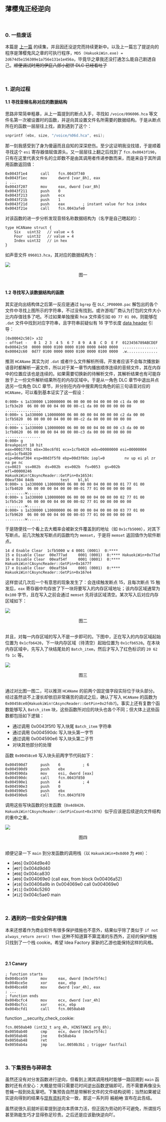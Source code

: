 ## 薄樱鬼正经逆向

<br>

### 0. 一些废话

本篇是 [上一篇](https://kyan0s.github.io/2022/03/05/hakuouki-reverse-0.html) 的续集，并且因还没逆完而持续更新中。以及上一篇忘了提逆向的程序是薄樱鬼风之章的可执行程序，`MD5 (HakuokiWin.exe) = 2d674d5e156309e1a756e131e1e456a`，毕竟华之章我还没打通怎么能自己剧透自己。~~顺便调试时用的伊庭八郎小甜饼 DLC 已经看吐了~~

<br>

### 1. 逆向过程

#### 1.1 寻找音频名称对应的数据结构

思路非常简单粗暴，从上一篇提到的断点入手，寻找如 `/voice/096006.hca` 等文件名第一次被设置时的函数，并逆向其设置文件名所需要的数据结构。于是从断点所在的函数一层层往上找，直到遇到了这个：

```c
snprintf (ebx, size, "/voice/%06d.hca", esi);
```
那一刻我感受到了身为傻逼而且自知的深深悲伤。至少这证明我没找错，于是顺着寻找这个 `esi` 寄存器值赋值源头。又一层层往上翻之后找到了 `fcn.0x0043f190`，只有在这里代表文件名的立即数不是由其调用者传递参数而来，而是来自于其所调用函数返回值：

```assembly
0x0043f1e4      call    fcn.0043f740
0x0043f1ec      mov     dword [var_8h], eax
; ...
0x0043f207      mov     eax, dword [var_8h]
0x0043f211      push    0
0x0043f213      push    ecx
0x0043f21b      push    1        
0x0043f21d      push    eax        ; instant value for hca index
0x0043f21e      call    fcn.0043afe0
```

对该函数的进一步分析发现音频名称数据结构为（名字是自己瞎起的）：

```goland
type HCAName struct {
    Six   uint32   // value = 6
    Four  uint32   // value = 4
    Index uint32   // in hex
}
```
如声音文件 `096013.hca`，其对应的数据结构为：

![](https://raw.githubusercontent.com/Kyan0s/Kyan0s.github.io/main/assets/img/hca-data-structure.png)

<center>图一</center>

<br>

#### 1.2 寻找写入该数据结构的函数

其实逆向出结构体之后第一反应是通过 `bgrep` 在 `DLC_JP00000.pac` 解包出的各个文件中寻找上图所示的字符串，不过没有找到。或许游戏厂商认为打包的文件大小比内存值钱多了吧。不过如果单独搜索 hca 文件索引如 `0D 77 01 00`，则能够在 `.dat` 文件中找到对应字符串，且字符串前疑似有 16 字节长度 [data header](https://github.com/u3shit/neptools/blob/master/doc/formats/stcm.md) 引导：

```shell
[0x00042c50]> x32
- offset -   0 1  2 3  4 5  6 7  8 9  A B  C D  E F  0123456789ABCDEF
0x00042c50  0000 0000 0100 0000 0100 0000 0400 0000  ................
0x00042c60  0d77 0100 0000 0000 0100 0000 0100 0000  .w..............
```

推测 `HCAName` 其实为对 `.dat` 或者什么文件解析所得。开发者应该不会每次播放新语音时都解析一遍文件，所以对于某一章节内播放顺序连续的音频文件，其在内存中的位置应该也是连续的。如果需要切换新的待解析文件，其解析结果也有可能存放于上一份文件解析结果所在的内存区域中。于是从一角色 DLC 章节中退出并点选另一位角色 DLC 章节，并分别在内存中搜索两位角色的前三句语音对应的 `HCAName`，可以看到基本证实了这一假设：

```shell
0:000> s 1a330000 L10000000 06 00 00 00 04 00 00 00 c1 da 00 00
1cfb3e20  06 00 00 00 04 00 00 00-c1 da 00 00 00 00 00 00  ................
0:000> s 1a330000 L10000000 06 00 00 00 04 00 00 00 c2 da 00 00
1cfb5820  06 00 00 00 04 00 00 00-c2 da 00 00 00 00 00 00  ................
0:000> s 1a330000 L10000000 06 00 00 00 04 00 00 00 c3 da 00 00
1cfb8620  06 00 00 00 04 00 00 00-c3 da 00 00 00 00 00 00  ................
0:000> g
Breakpoint 10 hit
eax=00017701 ebx=38ec6f01 ecx=1cfb4020 edx=00000000 esi=00000004 edi=1cfb4020
eip=00eaf304 esp=00d3f5f8 ebp=00d3f60c iopl=0         nv up ei pl zr na pe nc
cs=0023  ss=002b  ds=002b  es=002b  fs=0053  gs=002b             efl=00000246
HakuokiWin!CAsyncReader::GetPin+0x16534:
00eaf304 84db            test    bl,bl
0:000> s 1a330000 L10000000 06 00 00 00 04 00 00 00 01 77 01 00
1cfb4020  06 00 00 00 04 00 00 00-01 77 01 00 00 00 00 00  .........w......
0:000> s 1a330000 L10000000 06 00 00 00 04 00 00 00 02 77 01 00
1cfb5c20  06 00 00 00 04 00 00 00-02 77 01 00 00 00 00 00  .........w......
0:000> s 1a330000 L10000000 06 00 00 00 04 00 00 00 03 77 01 00
1cfb9620  06 00 00 00 04 00 00 00-03 77 01 00 00 00 00 00  .........w......
```

于是随便找一个看上去大概率会被新文件覆盖到的地址（如 `0x1cfb5000`），对其下写断点。前几次触发写断点的函数均为 `memset`，于是将 `memset` 返回值作为软件断点。

```shell
14 d Enable Clear  1cfb5000 w 4 0001 (0001)  0:**** 
15 e Disable Clear  00e777ad     0001 (0001)  0:**** HakuokiWin+0x77ad
16 e Disable Clear  00eaf54f     0001 (0001)  0:**** HakuokiWin!CAsyncReader::GetPin+0x1677f
17 e Disable Clear  00eaf5b4     0001 (0001)  0:**** HakuokiWin!CAsyncReader::GetPin+0x167e4
```

这样尝试几次后一个有意思的现象发生了：会连续触发断点 15，且每次断点 15 触发后，`eax` 寄存器中均存放了下一块将要写入的内存区域地址；该内存区域通常为 `0x100` 字节，且在写入之前会通过 `memset` 先将该区域清空。某次写入后对应内存区域如下：

![](https://raw.githubusercontent.com/Kyan0s/Kyan0s.github.io/main/assets/img/hitotsu-write.png)

<center>图二</center>

<br>

并且，对每一内存区域的写入不是一步即可的。下图中，正在写入的内存区域起始位置为 `0x1cfb6420`，下一块内存区域（待清空）起始位置为 `0x1cfb6520`。在本块内存区域中，先写入了块结尾处的 `Batch_item`，然后才写入了红色标识的 `20 62 fb 1c` 等。

![](https://raw.githubusercontent.com/Kyan0s/Kyan0s.github.io/main/assets/img/toaru_write.png)

<center>图三</center>

<br>

 通过对比图一图二，可以推测 `HCAName` 的前两个固定值字段实际位于块头部分。经过虽然谈不上漫长却依旧非常痛苦的调试之后，确认了写入 `HCAName` 的函数为 `0x00458ce0`(`HakuokiWin!CAsyncReader::GetPin+0x2fdb7`)。事实上还有复数个函数能够写入 `Batch_item` 块，这些函数所对应的块头也各个不同；但大体上这些函数都包括如下逻辑：
 
 + 通过调用 0x0043f5f0 写入块尾 `Batch_item` 字符串
 + 通过调用 0x004590dc 写入块头第一字节
 + 通过调用 0x004590e6 写入块头第二子节
 + 对块其他部分的处理

函数 `0x00458ce0` 写入块头前两字节代码如下：
 
 ```assembly
0x004590d7      push    6          ; 6
0x004590d9      push    ebx
0x004590da      mov     esi, dword [eax]
0x004590dc      call    fcn.0043f850
0x004590e1      push    4          ; 4
0x004590e3      push    0
0x004590e5      push    ebx
0x004590e6      call    fcn.0043f870
 ```

调用这些写块函数的分发函数（`0x4d8420，HakuokiWin!CAsyncReader::GetPinCount+0x1978`）似乎应该是后续逆向文件结构的重中之重。

![](https://raw.githubusercontent.com/Kyan0s/Kyan0s.github.io/main/assets/img/switch-func.png)

<center>图四</center>

<br>

顺便记录一下 `main` 到分发函数的调用栈（以 `HakuokiWin+0x8d60` 为 `#00`）：

+ [`#06`] 0x004d9e40
+ [`#07`] 0x004d9d40
+ [`#08`] 0x004ca830
+ [`#09`] 0x004069e0 (call eax, from block 0x00406a52)
+ [`#10`] 0x00406a9b in 0x004069e0 call 0x004069e0
+ [`#11`] 0x004c5260
+ [`#12`] 0x004c5ae0  main

<br>

### 2. 遇到的一些安全保护措施

本来还想着作为商业软件有很多保护措施也不意外，结果似乎除了类似于 `if not always_return zero() then` 这种不知道算不算混淆的东西外，正经的保护措施只找到了一个栈 cookie。希望 Idea Factory 家新的乙游也能保持这样的风格。

<br>

#### 2.1 Canary

```assembly
; function starts
0x004bce59      mov     eax, dword [0x5e75f4c]
0x004bce5e      xor     eax, ebp
0x004bce60      mov     dword [var_4h], eax
; ...
; function ends
0x004bcfc4      mov     ecx, dword [var_4h]
0x004bcfcc      xor     ecx, ebp
0x004bcfd1      call    fcn.0050ab40
```

function \__security\_check\_cookie:

```assembly
fcn.0050ab40 (int32_t arg_4h, HINSTANCE arg_8h);
0x0050ab40      cmp     ecx, dword [0x5e75f4c]
0x0050ab46      jne     0x50ab4a
0x0050ab48      ret
0x0050ab4a      jmp     loc.0050b3b1 ; trigger fastfail
```
<br>

### 3. 下集预告与碎碎念

虽然还没有对分发函数进行逆向，但看到上溯其调用栈时能够一路回溯到 `main` 函数时还有点安心：大概是觉得只需要花时间逆出函数逻辑即可，而不需要再像没头苍蝇一般到处乱窜吧。下集预告自然是带解析文件的文件结构说明；当然如果被证实逆向得到的结果与[现有资料](https://github.com/u3shit/neptools/blob/master/doc/formats/stcm.md)完全一致，那这一系列将 ~~尴尬地~~ 宣布在此告结。

虽然说很久前就听前辈提到逆向本质体力活，但正因为劳动的不可避免，所谓技巧甚至熟能生巧才显得弥足珍贵。之后还是应该勤快逆向吖。

<br>


